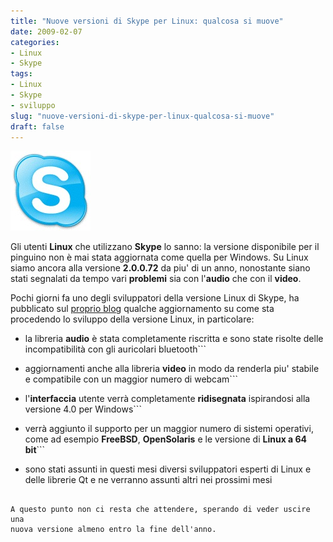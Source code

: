 ```yaml
---
title: "Nuove versioni di Skype per Linux: qualcosa si muove"
date: 2009-02-07
categories: 
- Linux
- Skype
tags: 
- Linux
- Skype
- sviluppo
slug: "nuove-versioni-di-skype-per-linux-qualcosa-si-muove"
draft: false
---
```


[![skype logo](skype_logo.jpg)](skype_logo.jpg)

Gli utenti **Linux** che utilizzano **Skype** lo sanno: la versione
disponibile per il pinguino non è mai stata aggiornata come quella per
Windows. Su Linux siamo ancora alla versione **2.0.0.72** da piu' di un
anno, nonostante siano stati segnalati da tempo vari **problemi** sia
con l'**audio** che con il **video**.

Pochi giorni fa uno degli sviluppatori della versione Linux di Skype, ha
pubblicato sul [proprio blog](http://share.skype.com/sites/linux/2009/01/skype_for_linux_updates.html)
qualche aggiornamento su come sta procedendo lo sviluppo della versione
Linux, in particolare:

- la libreria **audio** è stata completamente riscritta e sono state
risolte delle incompatibilità con gli auricolari bluetooth```

- aggiornamenti anche alla libreria **video** in modo da renderla piu'
stabile e compatibile con un maggior numero di webcam```

- l'**interfaccia** utente verrà completamente **ridisegnata**
ispirandosi alla versione 4.0 per Windows```

- verrà aggiunto il supporto per un maggior numero di sistemi
operativi, come ad esempio **FreeBSD**, **OpenSolaris** e le
versione di **Linux a 64 bit**```

- sono stati assunti in questi mesi diversi sviluppatori esperti di
Linux e delle librerie Qt e ne verranno assunti altri nei prossimi
mesi
```

A questo punto non ci resta che attendere, sperando di veder uscire una
nuova versione almeno entro la fine dell'anno.

